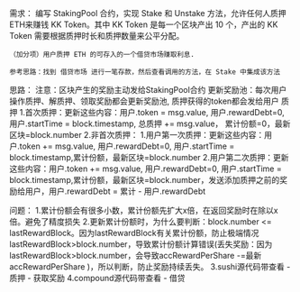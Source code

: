 需求：
    编写 StakingPool 合约，实现 Stake 和 Unstake 方法，允许任何人质押ETH来赚钱 KK Token。其中 KK Token 是每一个区块产出 10 个，产出的 KK Token 需要根据质押时长和质押数量来公平分配。

    （加分项）用户质押 ETH 的可存入的一个借贷市场赚取利息.

    参考思路：找到 借贷市场 进行一笔存款，然后查看调用的方法，在 Stake 中集成该方法

思路：
  注意：区块产生的奖励主动发给StakingPool合约
  更新奖励池：每次用户操作质押、解质押、领取奖励都会更新奖励池, 质押获得的token都会发给用户
  质押
    1.首次质押：更新这些内容：用户.token = msg.value, 用户.rewardDebt=0, 用户.startTime = block.timestamp, 总质押 += msg.value， 累计份额=0，最新区块=block.number
    2.非首次质押：
      1.用户第一次质押：更新这些内容：用户.token += msg.value, 用户.rewardDebt=0, 用户.startTime = block.timestamp,累计份额，最新区块=block.number
      2.用户第二次质押：更新这些内容：用户.token += msg.value, 用户.rewardDebt=0, 用户.startTime = block.timestamp,累计份额，最新区块=block.number，发送添加质押之前的奖励给用户，用户.rewardDebt = 累计 - 用户.rewardDebt


问题：
  1.累计份额会有很多小数，累计份额先扩大x倍，在返回奖励时在除以x倍。避免了精度损失
  2.更新累计份额时，为什么要判断：block.number <= lastRewardBlock。因为lastRewardBlock有关累计份额，防止极端情况lastRewardBlock>block.number，导致累计份额计算错误(丢失奖励：因为lastRewardBlock>block.number，会导致accRewardPerShare -=最新accRewardPerShare )，所以判断，防止奖励持续丢失。
  3.sushi源代码带查看 - 质押 - 获取奖励
  4.compound源代码带查看 - 借贷

